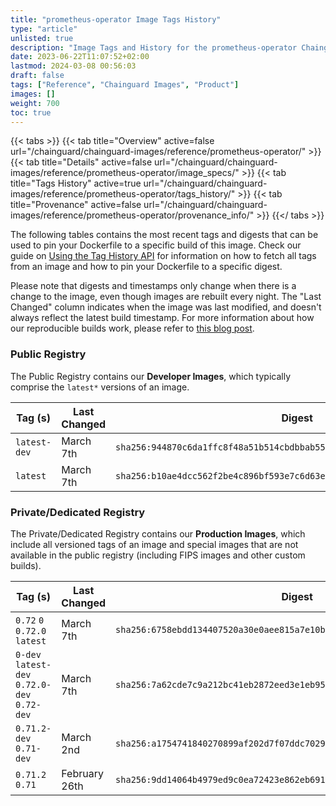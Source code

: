 ```yaml
---
title: "prometheus-operator Image Tags History"
type: "article"
unlisted: true
description: "Image Tags and History for the prometheus-operator Chainguard Image"
date: 2023-06-22T11:07:52+02:00
lastmod: 2024-03-08 00:56:03
draft: false
tags: ["Reference", "Chainguard Images", "Product"]
images: []
weight: 700
toc: true
---
```


{{< tabs >}}
{{< tab title="Overview" active=false url="/chainguard/chainguard-images/reference/prometheus-operator/" >}}
{{< tab title="Details" active=false url="/chainguard/chainguard-images/reference/prometheus-operator/image_specs/" >}}
{{< tab title="Tags History" active=true url="/chainguard/chainguard-images/reference/prometheus-operator/tags_history/" >}}
{{< tab title="Provenance" active=false url="/chainguard/chainguard-images/reference/prometheus-operator/provenance_info/" >}}
{{</ tabs >}}

The following tables contains the most recent tags and digests that can be used to pin your Dockerfile to a specific build of this image. Check our guide on [Using the Tag History API](/chainguard/chainguard-images/using-the-tag-history-api/) for information on how to fetch all tags from an image and how to pin your Dockerfile to a specific digest.

Please note that digests and timestamps only change when there is a change to the image, even though images are rebuilt every night. The "Last Changed" column indicates when the image was last modified, and doesn't always reflect the latest build timestamp. For more information about how our reproducible builds work, please refer to [this blog post](https://www.chainguard.dev/unchained/reproducing-chainguards-reproducible-image-builds).

### Public Registry
The Public Registry contains our **Developer Images**, which typically comprise the `latest*` versions of an image.

| Tag (s)       | Last Changed | Digest                                                                    |
|---------------|--------------|---------------------------------------------------------------------------|
|  `latest-dev` | March 7th    | `sha256:944870c6da1ffc8f48a51b514cbdbbab55629cec991c442db50d5dac8fc54149` |
|  `latest`     | March 7th    | `sha256:b10ae4dcc562f2be4c896bf593e7c6d63e7da82f5b33c60d345ba288f9bae80a` |


### Private/Dedicated Registry
The Private/Dedicated Registry contains our **Production Images**, which include all versioned tags of an image and special images that are not available in the public registry (including FIPS images and other custom builds).

| Tag (s)                                       | Last Changed  | Digest                                                                    |
|-----------------------------------------------|---------------|---------------------------------------------------------------------------|
|  `0.72` `0` `0.72.0` `latest`                 | March 7th     | `sha256:6758ebdd134407520a30e0aee815a7e10b7befae3c68f6f5248485960ecd2613` |
|  `0-dev` `latest-dev` `0.72.0-dev` `0.72-dev` | March 7th     | `sha256:7a62cde7c9a212bc41eb2872eed3e1eb95af7e8bcc3b238832c4c97f4488bd11` |
|  `0.71.2-dev` `0.71-dev`                      | March 2nd     | `sha256:a1754741840270899af202d7f07ddc7029014f876c074bfdb4e94fd64a61bf90` |
|  `0.71.2` `0.71`                              | February 26th | `sha256:9dd14064b4979ed9c0ea72423e862eb691446d8cd851f9deff7a5755c0327130` |

